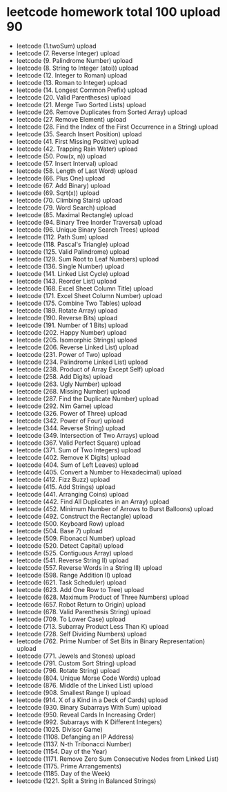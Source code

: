 # leetcode homework total 100 upload 90
- leetcode (1.twoSum) upload
- leetcode (7. Reverse Integer) upload
- leetcode (9. Palindrome Number) upload
- leetcode (8. String to Integer (atoi)) upload
- leetcode (12. Integer to Roman) upload
- leetcode (13. Roman to Integer) upload
- leetcode (14. Longest Common Prefix) upload
- leetcode (20. Valid Parentheses) upload
- leetcode (21. Merge Two Sorted Lists) upload
- leetcode (26. Remove Duplicates from Sorted Array) upload
- leetcode (27. Remove Element) upload
- leetcode (28. Find the Index of the First Occurrence in a String) upload
- leetcode (35. Search Insert Position) upload
- leetcode (41. First Missing Positive) upload
- leetcode (42. Trapping Rain Water) upload
- leetcode (50. Pow(x, n)) upload
- leetcode (57. Insert Interval) upload
- leetcode (58. Length of Last Word) upload
- leetcode (66. Plus One) upload
- leetcode (67. Add Binary) upload
- leetcode (69. Sqrt(x)) upload
- leetcode (70. Climbing Stairs) upload
- leetcode (79. Word Search) upload
- leetcode (85. Maximal Rectangle) upload
- leetcode (94. Binary Tree Inorder Traversal) upload
- leetcode (96. Unique Binary Search Trees) upload
- leetcode (112. Path Sum) upload
- leetcode (118. Pascal's Triangle) upload
- leetcode (125. Valid Palindrome) upload
- leetcode (129. Sum Root to Leaf Numbers) upload
- leetcode (136. Single Number) upload
- leetcode (141. Linked List Cycle) upload
- leetcode (143. Reorder List) upload
- leetcode (168. Excel Sheet Column Title) upload
- leetcode (171. Excel Sheet Column Number) upload
- leetcode (175. Combine Two Tables) upload
- leetcode (189. Rotate Array) upload
- leetcode (190. Reverse Bits) upload
- leetcode (191. Number of 1 Bits) upload
- leetcode (202. Happy Number) upload
- leetcode (205. Isomorphic Strings) upload
- leetcode (206. Reverse Linked List) upload
- leetcode (231. Power of Two) upload
- leetcode (234. Palindrome Linked List) upload
- leetcode (238. Product of Array Except Self) upload
- leetcode (258. Add Digits) upload
- leetcode (263. Ugly Number) upload
- leetcode (268. Missing Number) upload
- leetcode (287. Find the Duplicate Number) upload
- leetcode (292. Nim Game) upload
- leetcode (326. Power of Three) upload
- leetcode (342. Power of Four) upload
- leetcode (344. Reverse String) upload
- leetcode (349. Intersection of Two Arrays) upload
- leetcode (367. Valid Perfect Square) upload
- leetcode (371. Sum of Two Integers) upload
- leetcode (402. Remove K Digits) upload
- leetcode (404. Sum of Left Leaves) upload
- leetcode (405. Convert a Number to Hexadecimal) upload
- leetcode (412. Fizz Buzz) upload
- leetcode (415. Add Strings) upload
- leetcode (441. Arranging Coins) upload
- leetcode (442. Find All Duplicates in an Array) upload
- leetcode (452. Minimum Number of Arrows to Burst Balloons) upload
- leetcode (492. Construct the Rectangle) upload
- leetcode (500. Keyboard Row) upload
- leetcode (504. Base 7) upload
- leetcode (509. Fibonacci Number) upload
- leetcode (520. Detect Capital) upload
- leetcode (525. Contiguous Array) upload
- leetcode (541. Reverse String II) upload
- leetcode (557. Reverse Words in a String III) upload
- leetcode (598. Range Addition II) upload
- leetcode (621. Task Scheduler) upload
- leetcode (623. Add One Row to Tree) upload
- leetcode (628. Maximum Product of Three Numbers) upload
- leetcode (657. Robot Return to Origin) upload
- leetcode (678. Valid Parenthesis String) upload
- leetcode (709. To Lower Case) upload
- leetcode (713. Subarray Product Less Than K) upload
- leetcode (728. Self Dividing Numbers) upload
- leetcode (762. Prime Number of Set Bits in Binary Representation) upload
- leetcode (771. Jewels and Stones) upload
- leetcode (791. Custom Sort String) upload
- leetcode (796. Rotate String) upload
- leetcode (804. Unique Morse Code Words) upload
- leetcode (876. Middle of the Linked List) upload
- leetcode (908. Smallest Range I) upload
- leetcode (914. X of a Kind in a Deck of Cards) upload
- leetcode (930. Binary Subarrays With Sum) upload
- leetcode (950. Reveal Cards In Increasing Order)
- leetcode (992. Subarrays with K Different Integers)
- leetcode (1025. Divisor Game)
- leetcode (1108. Defanging an IP Address)
- leetcode (1137. N-th Tribonacci Number)
- leetcode (1154. Day of the Year)
- leetcode (1171. Remove Zero Sum Consecutive Nodes from Linked List)
- leetcode (1175. Prime Arrangements)
- leetcode (1185. Day of the Week)
- leetcode (1221. Split a String in Balanced Strings)
